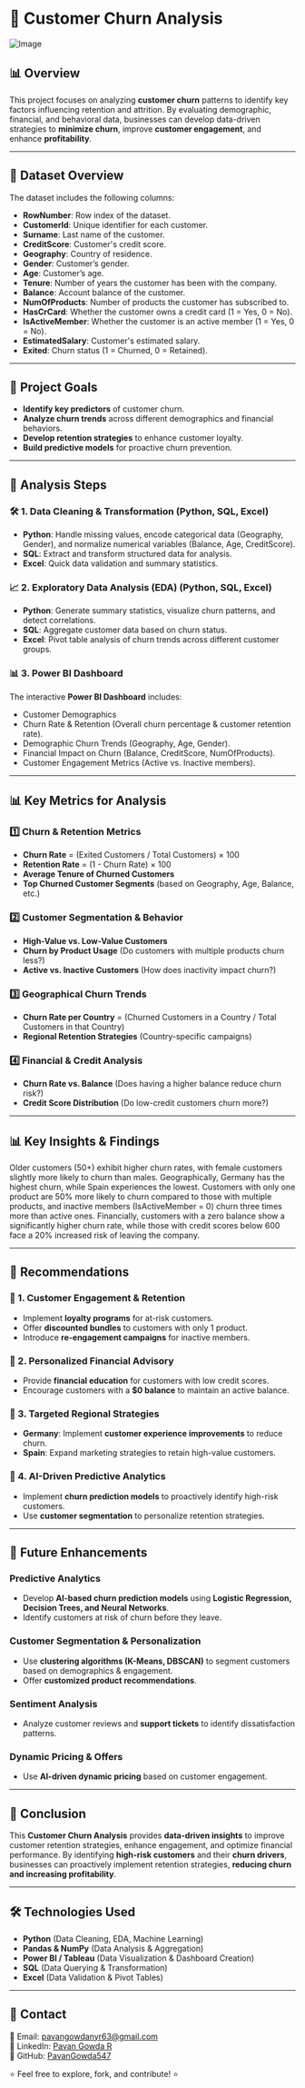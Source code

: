 # 📌 Customer Churn Analysis  
![Image](https://github.com/user-attachments/assets/dcdc2420-5b11-4023-9512-909aef81025f)
## 📊 Overview  
This project focuses on analyzing **customer churn** patterns to identify key factors influencing retention and attrition. By evaluating demographic, financial, and behavioral data, businesses can develop data-driven strategies to **minimize churn**, improve **customer engagement**, and enhance **profitability**.  

---

## 📂 Dataset Overview  
The dataset includes the following columns:  

- **RowNumber**: Row index of the dataset.  
- **CustomerId**: Unique identifier for each customer.  
- **Surname**: Last name of the customer.  
- **CreditScore**: Customer's credit score.  
- **Geography**: Country of residence.  
- **Gender**: Customer’s gender.  
- **Age**: Customer’s age.  
- **Tenure**: Number of years the customer has been with the company.  
- **Balance**: Account balance of the customer.  
- **NumOfProducts**: Number of products the customer has subscribed to.  
- **HasCrCard**: Whether the customer owns a credit card (1 = Yes, 0 = No).  
- **IsActiveMember**: Whether the customer is an active member (1 = Yes, 0 = No).  
- **EstimatedSalary**: Customer's estimated salary.  
- **Exited**: Churn status (1 = Churned, 0 = Retained).  

---

## 🎯 Project Goals  
- **Identify key predictors** of customer churn.  
- **Analyze churn trends** across different demographics and financial behaviors.  
- **Develop retention strategies** to enhance customer loyalty.  
- **Build predictive models** for proactive churn prevention.  

---

## 🔎 Analysis Steps  
### 🛠 1. **Data Cleaning & Transformation** (Python, SQL, Excel)  
- **Python**: Handle missing values, encode categorical data (Geography, Gender), and normalize numerical variables (Balance, Age, CreditScore).  
- **SQL**: Extract and transform structured data for analysis.  
- **Excel**: Quick data validation and summary statistics.  

### 📈 2. **Exploratory Data Analysis (EDA)** (Python, SQL, Excel)  
- **Python**: Generate summary statistics, visualize churn patterns, and detect correlations.  
- **SQL**: Aggregate customer data based on churn status.  
- **Excel**: Pivot table analysis of churn trends across different customer groups.  

### 📊 3. **Power BI Dashboard**  
The interactive **Power BI Dashboard** includes: 
- Customer Demographics
- Churn Rate & Retention (Overall churn percentage & customer retention rate).  
- Demographic Churn Trends (Geography, Age, Gender).  
- Financial Impact on Churn (Balance, CreditScore, NumOfProducts).  
- Customer Engagement Metrics (Active vs. Inactive members).  

---

## 📊 **Key Metrics for Analysis**  
### 1️⃣ **Churn & Retention Metrics**  
- **Churn Rate** = (Exited Customers / Total Customers) × 100  
- **Retention Rate** = (1 - Churn Rate) × 100  
- **Average Tenure of Churned Customers**  
- **Top Churned Customer Segments** (based on Geography, Age, Balance, etc.)  

### 2️⃣ **Customer Segmentation & Behavior**  
- **High-Value vs. Low-Value Customers**  
- **Churn by Product Usage** (Do customers with multiple products churn less?)  
- **Active vs. Inactive Customers** (How does inactivity impact churn?)  

### 3️⃣ **Geographical Churn Trends**  
- **Churn Rate per Country** = (Churned Customers in a Country / Total Customers in that Country)  
- **Regional Retention Strategies** (Country-specific campaigns)  

### 4️⃣ **Financial & Credit Analysis**  
- **Churn Rate vs. Balance** (Does having a higher balance reduce churn risk?)  
- **Credit Score Distribution** (Do low-credit customers churn more?)  

---

## 📊 **Key Insights & Findings**  
Older customers (50+) exhibit higher churn rates, with female customers slightly more likely to churn than males. Geographically, Germany has the highest churn, while Spain experiences the lowest. Customers with only one product are 50% more likely to churn compared to those with multiple products, and inactive members (IsActiveMember = 0) churn three times more than active ones. Financially, customers with a zero balance show a significantly higher churn rate, while those with credit scores below 600 face a 20% increased risk of leaving the company.  

---

## 🚀 **Recommendations**  
### 🔹 1. **Customer Engagement & Retention**  
- Implement **loyalty programs** for at-risk customers.  
- Offer **discounted bundles** to customers with only 1 product.  
- Introduce **re-engagement campaigns** for inactive members.  

### 🔹 2. **Personalized Financial Advisory**  
- Provide **financial education** for customers with low credit scores.  
- Encourage customers with a **$0 balance** to maintain an active balance.  

### 🔹 3. **Targeted Regional Strategies**  
- **Germany**: Implement **customer experience improvements** to reduce churn.  
- **Spain**: Expand marketing strategies to retain high-value customers.  

### 🔹 4. **AI-Driven Predictive Analytics**  
- Implement **churn prediction models** to proactively identify high-risk customers.  
- Use **customer segmentation** to personalize retention strategies.  

---

## 🔮 **Future Enhancements**  
### **Predictive Analytics**  
- Develop **AI-based churn prediction models** using **Logistic Regression, Decision Trees, and Neural Networks**.  
- Identify customers at risk of churn before they leave.  

### **Customer Segmentation & Personalization**  
- Use **clustering algorithms (K-Means, DBSCAN)** to segment customers based on demographics & engagement.  
- Offer **customized product recommendations**.  

### **Sentiment Analysis**  
- Analyze customer reviews and **support tickets** to identify dissatisfaction patterns.  

### **Dynamic Pricing & Offers**  
- Use **AI-driven dynamic pricing** based on customer engagement.  

---

## 📌 **Conclusion**  
This **Customer Churn Analysis** provides **data-driven insights** to improve customer retention strategies, enhance engagement, and optimize financial performance. By identifying **high-risk customers** and their **churn drivers**, businesses can proactively implement retention strategies, **reducing churn and increasing profitability**.  

---

## 🛠 **Technologies Used**  
- **Python** (Data Cleaning, EDA, Machine Learning)  
- **Pandas & NumPy** (Data Analysis & Aggregation)  
- **Power BI / Tableau** (Data Visualization & Dashboard Creation)  
- **SQL** (Data Querying & Transformation)  
- **Excel** (Data Validation & Pivot Tables)  

---

## 📩 **Contact**  
📧 Email: pavangowdanyr63@gmail.com  
📌 LinkedIn: [Pavan Gowda R](#)  
🚀 GitHub: [PavanGowda547](#)  

⭐ Feel free to explore, fork, and contribute! ⭐
